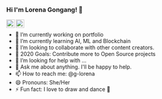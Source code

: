 ### Hi I'm Lorena Gongang! 👋 

[<img align="left" alt="codeSTACKr | Twitter" width="22px" src="https://cdn.jsdelivr.net/npm/simple-icons@v3/icons/twitter.svg" />][twitter]
[<img align="left" alt="codeSTACKr | LinkedIn" width="22px" src="https://cdn.jsdelivr.net/npm/simple-icons@v3/icons/linkedin.svg" />][linkedin]
<br />

- 🔭 I’m currently working on portfolio
- 🌱 I’m currently learning AI, ML and Blockchain
- 👯 I’m looking to collaborate with other content creators.
- 🥅 2020 Goals: Contribute more to Open Source projects
- 🤔 I’m looking for help with ...
- 💬 Ask me about anything. I'll be happy to help.
- 📫 How to reach me: @g-lorena
- 😄 Pronouns: She/Her
- ⚡ Fun fact: I love to draw and dance 💃 



[twitter]: https://twitter.com/LorenaGongang1
[linkedin]: https://linkedin.com/in/lorena-gongang

